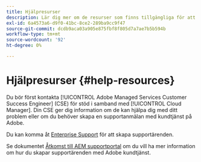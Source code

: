 ```yaml
---
title: Hjälpresurser
description: Lär dig mer om de resurser som finns tillgängliga för att hjälpa dig använda Cloud Manager.
exl-id: 6a4573a6-d9f0-41bc-8ce2-289ba9cc9f47
source-git-commit: dcdb9aca03a905e875fbf8f805d7a7ae7b5b594b
workflow-type: tm+mt
source-wordcount: '92'
ht-degree: 0%

---
```



# Hjälpresurser {#help-resources}

Du bör först kontakta [!UICONTROL Adobe Managed Services Customer Success Engineer] (CSE) för stöd i samband med [!UICONTROL Cloud Manager]. Din CSE ger dig information om de kan hjälpa dig med ditt problem eller om du behöver skapa en supportanmälan med kundtjänst på Adobe.

Du kan komma åt [Enterprise Support](https://experienceleague.adobe.com/?support-tab=home#support) för att skapa supportärenden.

Se dokumentet [Åtkomst till AEM supportportal](https://helpx.adobe.com/enterprise/using/support-and-expert-services.html) om du vill ha mer information om hur du skapar supportärenden med Adobe kundtjänst.
